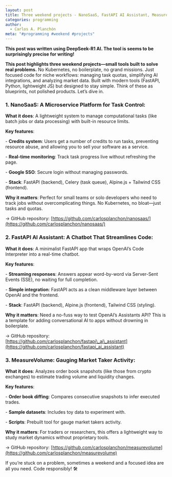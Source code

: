```yaml
---
layout: post
title: Three weekend projects - NanoSaaS, FastAPI AI Assistant, MeasureVolume
categories: programming
author:
  - Carlos A. Planchón
meta: "#programming #weekend #projects"
---
```

**This post was written using DeepSeek-R1 AI. The tool is seems to be surprisingly precise for writing!**

**This post highlights three weekend projects—small tools built to solve real problems.** No Kubernetes, no boilerplate, no grand missions. Just focused code for niche workflows: managing task quotas, simplifying AI integrations, and analyzing market data. Built with modern tools (FastAPI, Python, lightweight JS) but designed to stay simple. Think of these as blueprints, not polished products. Let’s dive in.

### **1\. NanoSaaS: A Microservice Platform for Task Control:**

**What it does**: A lightweight system to manage computational tasks (like batch jobs or data processing) with built-in resource limits.

**Key features**:

\- **Credits system**: Users get a number of credits to run tasks, preventing resource abuse, and allowing you to sell your software as a service.

\- **Real-time monitoring**: Track task progress live without refreshing the page.

\- **Google SSO**: Secure login without managing passwords.

\- **Stack**: FastAPI (backend), Celery (task queue), Alpine.js + Tailwind CSS (frontend).

**Why it matters**: Perfect for small teams or solo developers who need to track jobs without overcomplicating things. No Kubernetes, no bloat—just tasks and quotas.

→ GitHub repository: [https://github.com/carlosplanchon/nanosaas/](https://github.com/carlosplanchon/nanosaas/)

### **2\. FastAPI AI Assistant: A Chatbot That Streamlines Code:**

**What it does**: A minimalist FastAPI app that wraps OpenAI’s Code Interpreter into a real-time chatbot.

**Key features**:

\- **Streaming responses**: Answers appear word-by-word via Server-Sent Events (SSE), no waiting for full completion.

\- **Simple integration**: FastAPI acts as a clean middleware layer between OpenAI and the frontend.

\- **Stack**: FastAPI (backend), Alpine.js (frontend), Tailwind CSS (styling).

**Why it matters**: Need a no-fuss way to test OpenAI’s Assistants API? This is a template for adding conversational AI to apps without drowning in boilerplate.

→ GitHub repository: [https://github.com/carlosplanchon/fastapi\_ai\_assistant](https://github.com/carlosplanchon/fastapi_ai_assistant)

### **3\. MeasureVolume: Gauging Market Taker Activity:**

**What it does**: Analyzes order book snapshots (like those from crypto exchanges) to estimate trading volume and liquidity changes.

**Key features**:

\- **Order book diffing**: Compares consecutive snapshots to infer executed trades.

\- **Sample datasets**: Includes toy data to experiment with.

\- **Scripts**: Prebuilt tool for gauge market takers activity.

**Why it matters**: For traders or researchers, this offers a lightweight way to study market dynamics without proprietary tools.

→ GitHub repository: [https://github.com/carlosplanchon/measurevolume](https://github.com/carlosplanchon/measurevolume)

If you’re stuck on a problem, sometimes a weekend and a focused idea are all you need. Code responsibly! 🛠️